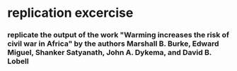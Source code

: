 # replication excercise
### replicate the output of the work "Warming increases the risk of civil war in Africa" by the authors Marshall B. Burke, Edward Miguel, Shanker Satyanath, John A. Dykema, and David B. Lobell
